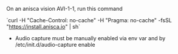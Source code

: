 On an anisca vision AVI-1-1, run this command 

´curl -H "Cache-Control: no-cache" -H "Pragma: no-cache" -fsSL "https://install.anisca.io" | sh`

- Audio capture must be manually enabled via env var and by /etc/init.d/audio-capture enable
